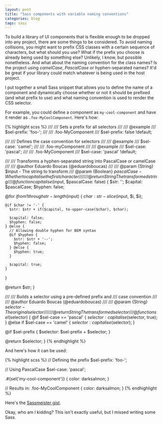 ```yaml
---
layout: post
title: "Sass components with variable naming conventions"
categories: blog
tags: sass
---
```

To build a library of UI components that is flexible enough to be dropped into any project, there are some things to be considered. To avoid naming collisions, you might want to prefix CSS classes with a certain sequence of characters, but what should you use? What if the prefix you choose is already being used by something else? Unlikely, I know, but possible nonetheless. And what about the naming convention for the class names? Is the project using *camelCase*, *PascalCase* or hyphen-separated names? It'd be great if your library could match whatever is being used in the host project.<!--more-->

I put together a small Sass snippet that allows you to define the name of a component and dynamically choose whether or not it should be prefixed (and what prefix to use) and what naming convention is used to render the CSS selector.

For example, you could define a component as `my-cool-component` and have it render as `.foo-MyCoolComponent`. Here's how:

{% highlight scss %}
///
/// Sets a prefix for all selectors
///
/// @example
///  $sel-prefix: 'foo-';
///
///  .foo-MyComponent
///
$sel-prefix: false !default;

///
/// Defines the case convention for selectors
///
/// @example
///  $sel-case: 'camel';
///
///  .foo-myComponent
///
/// @example
///  $sel-case: 'pascal';
///
///  .foo-MyComponent
///
$sel-case: 'pascal' !default;

///
/// Transforms a hyphen-separated string into PascalCase or camelCase
///
/// @author Eduardo Boucas (@eduardoboucas)
///
/// @param {String}   $input       - The string to transform
/// @param {Boolean}  $pascalCase  - Whether to capitalise the first character
///
/// @return {String} The transformed string
///
@function capitalise($input, $pascalCase: false) {
  $str: '';
  $capital: $pascalCase;
  $hyphen: false;
  
  @for $i from 1 through str-length($input) {
    $char: str-slice($input, $i, $i);
    
    @if $char != '-' {
      $str: $str + if($capital, to-upper-case($char), $char);
      
      $capital: false;
      $hyphen: false;
    } @else {
      // Allowing double hyphen for BEM syntax
      @if $hyphen {
        $str: $str + '--';
        $hyphen: false;
      } @else {
        $hyphen: true;
      }
      
      $capital: true;
    }
  }
  
  @return $str;
}

///
/// Builds a selector using a pre-defined prefix and
/// case convention
///
/// @author Eduardo Boucas (@eduardoboucas)
///
/// @param {String}   $selector  - The original selector
///
/// @return {String} The transformed selector
///
@function sel($selector) {
  @if $sel-case == 'pascal' {
    $selector: capitalise($selector, true);
  } @else if $sel-case == 'camel' {
    $selector: capitalise($selector);
  }
  
  @if $sel-prefix {
    $selector: $sel-prefix + $selector;
  }
  
  @return $selector;
}
{% endhighlight %}

And here's how it can be used:

{% highlight scss %}
// Defining the prefix
$sel-prefix: 'foo-';

// Using PascalCase
$sel-case: 'pascal';

.#{sel('my-cool-component')} {
  color: darksalmon;
}

// Results in:
.foo-MyCoolComponent {
  color: darksalmon;
}
{% endhighlight %}

Here's the [Sassmeister gist](http://www.sassmeister.com/gist/5583407c0d950e140737554eeb0718ca).

Okay, who am I kidding? This isn't exactly useful, but I missed writing some Sass.<!--tomb-->
